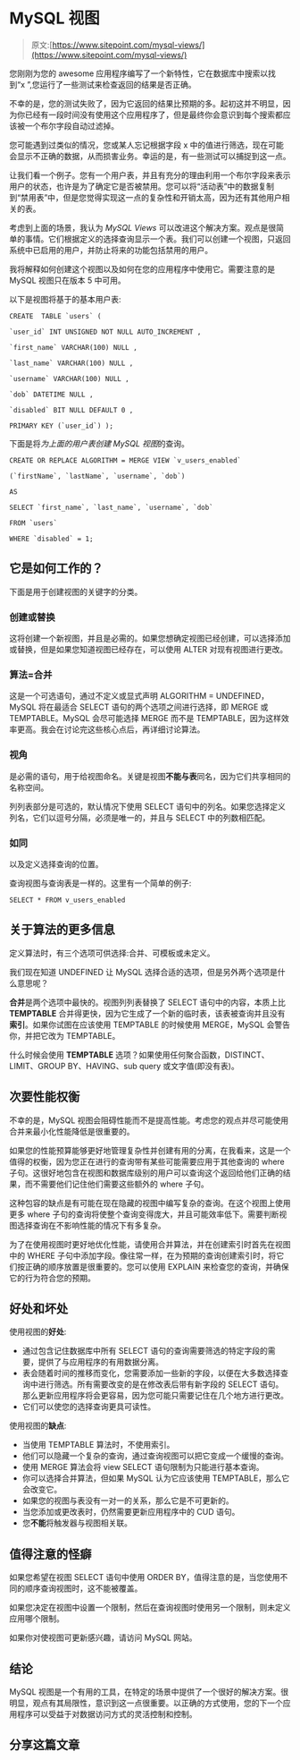 # MySQL 视图

> 原文:[https://www.sitepoint.com/mysql-views/](https://www.sitepoint.com/mysql-views/)

您刚刚为您的 awesome 应用程序编写了一个新特性，它在数据库中搜索以找到“x ”,您运行了一些测试来检查返回的结果是否正确。

不幸的是，您的测试失败了，因为它返回的结果比预期的多。起初这并不明显，因为你已经有一段时间没有使用这个应用程序了，但是最终你会意识到每个搜索都应该被一个布尔字段自动过滤掉。

您可能遇到过类似的情况，您或某人忘记根据字段 x 中的值进行筛选，现在可能会显示不正确的数据，从而损害业务。幸运的是，有一些测试可以捕捉到这一点。

让我们看一个例子。您有一个用户表，并且有充分的理由利用一个布尔字段来表示用户的状态，也许是为了确定它是否被禁用。您可以将“活动表”中的数据复制到“禁用表”中，但是您觉得实现这一点的复杂性和开销太高，因为还有其他用户相关的表。

考虑到上面的场景，我认为 *MySQL Views* 可以改进这个解决方案。观点是很简单的事情。它们根据定义的选择查询显示一个表。我们可以创建一个视图，只返回系统中已启用的用户，并防止将来的功能包括禁用的用户。

我将解释如何创建这个视图以及如何在您的应用程序中使用它。需要注意的是 MySQL 视图只在版本 5 中可用。

以下是视图将基于的基本用户表:

```
CREATE  TABLE `users` (

`user_id` INT UNSIGNED NOT NULL AUTO_INCREMENT ,

`first_name` VARCHAR(100) NULL ,

`last_name` VARCHAR(100) NULL ,

`username` VARCHAR(100) NULL ,

`dob` DATETIME NULL ,

`disabled` BIT NULL DEFAULT 0 ,

PRIMARY KEY (`user_id`) );
```

下面是将*为上面的用户表创建 MySQL 视图*的查询。

```
CREATE OR REPLACE ALGORITHM = MERGE VIEW `v_users_enabled`

(`firstName`, `lastName`, `username`, `dob`)

AS

SELECT `first_name`, `last_name`, `username`, `dob`

FROM `users`

WHERE `disabled` = 1;
```

## 它是如何工作的？

下面是用于创建视图的关键字的分类。

### 创建或替换

这将创建一个新视图，并且是必需的。如果您想确定视图已经创建，可以选择添加或替换，但是如果您知道视图已经存在，可以使用 ALTER 对现有视图进行更改。

### 算法=合并

这是一个可选语句，通过不定义或显式声明 ALGORITHM = UNDEFINED，MySQL 将在最适合 SELECT 语句的两个选项之间进行选择，即 MERGE 或 TEMPTABLE。MySQL 会尽可能选择 MERGE 而不是 TEMPTABLE，因为这样效率更高。我会在讨论完这些核心点后，再详细讨论算法。

### 视角

是必需的语句，用于给视图命名。关键是视图**不能与表**同名，因为它们共享相同的名称空间。

列列表部分是可选的，默认情况下使用 SELECT 语句中的列名。如果您选择定义列名，它们以逗号分隔，必须是唯一的，并且与 SELECT 中的列数相匹配。

### 如同

以及定义选择查询的位置。

查询视图与查询表是一样的。这里有一个简单的例子:

```
SELECT * FROM v_users_enabled
```

## 关于算法的更多信息

定义算法时，有三个选项可供选择:合并、可模板或未定义。

我们现在知道 UNDEFINED 让 MySQL 选择合适的选项，但是另外两个选项是什么意思呢？

**合并**是两个选项中最快的。视图列列表替换了 SELECT 语句中的内容，本质上比 **TEMPTABLE** 合并得更快，因为它生成了一个新的临时表，该表被查询并且没有**索引**。如果你试图在应该使用 TEMPTABLE 的时候使用 MERGE，MySQL 会警告你，并把它改为 TEMPTABLE。

什么时候会使用 **TEMPTABLE** 选项？如果使用任何聚合函数，DISTINCT、LIMIT、GROUP BY、HAVING、sub query 或文字值(即没有表)。

## 次要性能权衡

不幸的是，MySQL 视图会阻碍性能而不是提高性能。考虑您的观点并尽可能使用合并来最小化性能降低是很重要的。

如果您的性能预算能够更好地管理复杂性并创建有用的分离，在我看来，这是一个值得的权衡，因为您正在进行的查询带有某些可能需要应用于其他查询的 where 子句。这很好地包含在视图和数据库级别的用户可以查询这个返回给他们正确的结果，而不需要他们记住他们需要这些额外的 where 子句。

这种包容的缺点是有可能在现在隐藏的视图中编写复杂的查询。在这个视图上使用更多 where 子句的查询将使整个查询变得庞大，并且可能效率低下。需要判断视图选择查询在不影响性能的情况下有多复杂。

为了在使用视图时更好地优化性能，请使用合并算法，并在创建索引时首先在视图中的 WHERE 子句中添加字段。像往常一样，在为预期的查询创建索引时，将它们按正确的顺序放置是很重要的。您可以使用 EXPLAIN 来检查您的查询，并确保它的行为符合您的预期。

## 好处和坏处

使用视图的**好处**:

*   通过包含记住数据库中所有 SELECT 语句的查询需要筛选的特定字段的需要，提供了与应用程序的有用数据分离。
*   表会随着时间的推移而变化，您需要添加一些新的字段，以便在大多数选择查询中进行筛选。所有需要改变的是在修改表后带有新字段的 SELECT 语句。那么更新应用程序将会更容易，因为您可能只需要记住在几个地方进行更改。
*   它们可以使您的选择查询更具可读性。

使用视图的**缺点**:

*   当使用 TEMPTABLE 算法时，不使用索引。
*   他们可以隐藏一个复杂的查询，通过查询视图可以把它变成一个缓慢的查询。
*   使用 MERGE 算法会将 view SELECT 语句限制为只能进行基本查询。
*   你可以选择合并算法，但如果 MySQL 认为它应该使用 TEMPTABLE，那么它会改变它。
*   如果您的视图与表没有一对一的关系，那么它是不可更新的。
*   当您添加或更改表时，仍然需要更新应用程序中的 CUD 语句。
*   您**不能**将触发器与视图相关联。

## 值得注意的怪癖

如果您希望在视图 SELECT 语句中使用 ORDER BY，值得注意的是，当您使用不同的顺序查询视图时，这不能被覆盖。

如果您决定在视图中设置一个限制，然后在查询视图时使用另一个限制，则未定义应用哪个限制。

如果你对使视图可更新感兴趣，请访问 MySQL 网站。

## 结论

MySQL 视图是一个有用的工具，在特定的场景中提供了一个很好的解决方案。很明显，观点有其局限性，意识到这一点很重要。以正确的方式使用，您的下一个应用程序可以受益于对数据访问方式的灵活控制和控制。

## 分享这篇文章